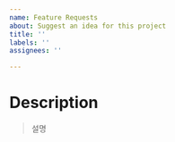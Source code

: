 ```yaml
---
name: Feature Requests
about: Suggest an idea for this project
title: ''
labels: ''
assignees: ''

---
```


# Description

> 설명
